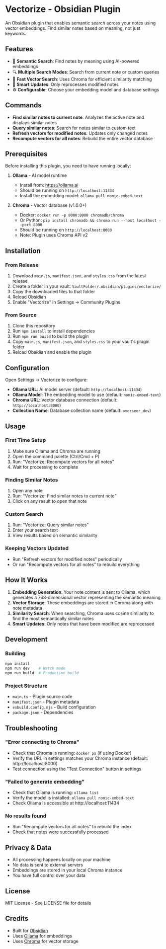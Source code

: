 # Vectorize - Obsidian Plugin

An Obsidian plugin that enables semantic search across your notes using vector embeddings. Find similar notes based on meaning, not just keywords.

## Features

- 🧠 **Semantic Search**: Find notes by meaning using AI-powered embeddings
- 🔍 **Multiple Search Modes**: Search from current note or custom queries
- 🚀 **Fast Vector Search**: Uses Chroma for efficient similarity matching
- 🔄 **Smart Updates**: Only reprocesses modified notes
- ⚙️ **Configurable**: Choose your embedding model and database settings

## Commands

- **Find similar notes to current note**: Analyzes the active note and displays similar notes
- **Query similar notes**: Search for notes similar to custom text
- **Refresh vectors for modified notes**: Updates only changed notes
- **Recompute vectors for all notes**: Rebuild the entire vector database

## Prerequisites

Before installing this plugin, you need to have running locally:

1. **Ollama** - AI model runtime
   - Install from: https://ollama.ai
   - Should be running on `http://localhost:11434`
   - Install the embedding model: `ollama pull nomic-embed-text`

2. **Chroma** - Vector database (v1.0.0+)
   - Docker: `docker run -p 8000:8000 chromadb/chroma`
   - Or Python: `pip install chromadb && chroma run --host localhost --port 8000`
   - Should be running on `http://localhost:8000`
   - Note: Plugin uses Chroma API v2

## Installation

### From Release
1. Download `main.js`, `manifest.json`, and `styles.css` from the latest release
2. Create a folder in your vault: `VaultFolder/.obsidian/plugins/vectorize/`
3. Copy the downloaded files to that folder
4. Reload Obsidian
5. Enable "Vectorize" in Settings → Community Plugins

### From Source
1. Clone this repository
2. Run `npm install` to install dependencies
3. Run `npm run build` to build the plugin
4. Copy `main.js`, `manifest.json`, and `styles.css` to your vault's plugin folder
5. Reload Obsidian and enable the plugin

## Configuration

Open Settings → Vectorize to configure:

- **Ollama URL**: AI model server (default: `http://localhost:11434`)
- **Ollama Model**: The embedding model to use (default: `nomic-embed-text`)
- **Chroma URL**: Vector database connection (default: `http://localhost:8000`)
- **Collection Name**: Database collection name (default: `overseer_dev`)

## Usage

### First Time Setup
1. Make sure Ollama and Chroma are running
2. Open the command palette (Ctrl/Cmd + P)
3. Run: "Vectorize: Recompute vectors for all notes"
4. Wait for processing to complete

### Finding Similar Notes
1. Open any note
2. Run: "Vectorize: Find similar notes to current note"
3. Click on any result to open that note

### Custom Search
1. Run: "Vectorize: Query similar notes"
2. Enter your search text
3. View results based on semantic similarity

### Keeping Vectors Updated
- Run "Refresh vectors for modified notes" periodically
- Or run "Recompute vectors for all notes" to rebuild everything

## How It Works

1. **Embedding Generation**: Your note content is sent to Ollama, which generates a 768-dimensional vector representing the semantic meaning
2. **Vector Storage**: These embeddings are stored in Chroma along with note metadata
3. **Similarity Search**: When searching, Chroma uses cosine similarity to find the most semantically similar notes
4. **Smart Updates**: Only notes that have been modified are reprocessed

## Development

### Building
```bash
npm install
npm run dev    # Watch mode
npm run build  # Production build
```

### Project Structure
- `main.ts` - Plugin source code
- `manifest.json` - Plugin metadata
- `esbuild.config.mjs` - Build configuration
- `package.json` - Dependencies

## Troubleshooting

### "Error connecting to Chroma"
- Check that Chroma is running: `docker ps` (if using Docker)
- Verify the URL in settings matches your Chroma instance (default: http://localhost:8000)
- Test connection using the "Test Connection" button in settings

### "Failed to generate embedding"
- Check that Ollama is running: `ollama list`
- Verify the model is installed: `ollama pull nomic-embed-text`
- Check Ollama is accessible at http://localhost:11434

### No results found
- Run "Recompute vectors for all notes" to rebuild the index
- Check that notes were successfully processed

## Privacy & Data

- All processing happens locally on your machine
- No data is sent to external servers
- Embeddings are stored in your local Chroma instance
- You have full control over your data

## License

MIT License - See LICENSE file for details

## Credits

- Built for [Obsidian](https://obsidian.md)
- Uses [Ollama](https://ollama.ai) for embeddings
- Uses [Chroma](https://www.trychroma.com) for vector storage
